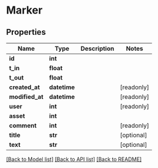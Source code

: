 # Marker


## Properties

Name | Type | Description | Notes
------------ | ------------- | ------------- | -------------
**id** | **int** |  | 
**t_in** | **float** |  | 
**t_out** | **float** |  | 
**created_at** | **datetime** |  | [readonly] 
**modified_at** | **datetime** |  | [readonly] 
**user** | **int** |  | [readonly] 
**asset** | **int** |  | 
**comment** | **int** |  | [readonly] 
**title** | **str** |  | [optional] 
**text** | **str** |  | [optional] 

[[Back to Model list]](../#documentation-for-models) [[Back to API list]](../#documentation-for-api-endpoints) [[Back to README]](../)


